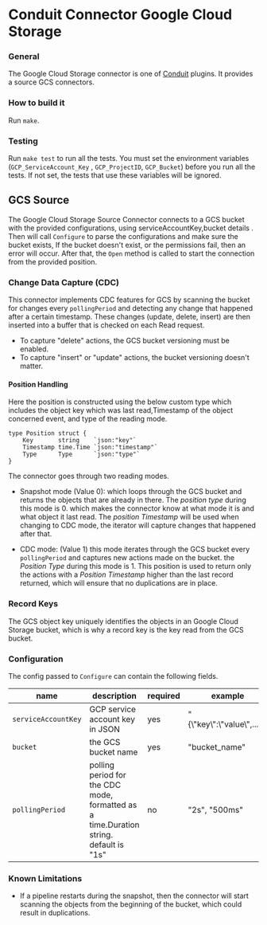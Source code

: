 # Conduit Connector Google Cloud Storage

### General
The Google Cloud Storage connector is one of [Conduit](https://github.com/ConduitIO/conduit) plugins. It provides a source GCS connectors.

### How to build it
Run `make`.

### Testing

Run `make test` to run all the tests. You must set the environment variables (`GCP_ServiceAccount_Key`
, `GCP_ProjectID`, `GCP_Bucket`)
before you run all the tests. If not set, the tests that use these variables will be ignored.

## GCS Source

The Google Cloud Storage Source Connector connects to a GCS bucket with the provided configurations, using serviceAccountKey,bucket details . Then will call `Configure` to parse the
configurations and make sure the bucket exists, If the bucket doesn't exist, or the permissions fail, then an error will
occur. After that, the
`Open` method is called to start the connection from the provided position.


### Change Data Capture (CDC)

This connector implements CDC features for GCS by scanning the bucket for changes every
`pollingPeriod` and detecting any change that happened after a certain timestamp. These changes (update, delete, insert)
are then inserted into a buffer that is checked on each Read request.

* To capture "delete" actions, the GCS bucket versioning must be enabled.
* To capture "insert" or "update" actions, the bucket versioning doesn't matter.


#### Position Handling

Here the position is constructed using the below custom type which includes the object key which was last read,Timestamp of the object concerned event, and type of the reading mode.

```
type Position struct {
	Key       string    `json:"key"`
	Timestamp time.Time `json:"timestamp"`
	Type      Type      `json:"type"`
}
```

The connector goes through two reading modes.

* Snapshot mode (Value 0): which loops through the GCS bucket and returns the objects that are already in there. The _position type_ during this mode is 0. which makes the connector know at what mode it is and what object it last
  read. The _position Timestamp_ will be used when changing to CDC mode, the iterator will capture changes that
  happened after that.

* CDC mode: (Value 1) this mode iterates through the GCS bucket every `pollingPeriod` and captures new actions made on the bucket.
  the _Position Type_ during this mode is 1. This position is used to return only the
  actions with a _Position Timestamp_ higher than the last record returned, which will ensure that no duplications are in
  place.


### Record Keys

The GCS object key uniquely identifies the objects in an Google Cloud Storage bucket, which is why a record key is the key read from
the GCS bucket.


### Configuration

The config passed to `Configure` can contain the following fields.

| name                  | description                                                                            | required  | example             |
|-----------------------|----------------------------------------------------------------------------------------|-----------|---------------------|
| `serviceAccountKey` | GCP service account key in JSON                                              | yes       | "{\\"key\\":\\"value\\",....}" |
| `bucket`          | the GCS bucket name                                                                 | yes       | "bucket_name"       |
| `pollingPeriod`       | polling period for the CDC mode, formatted as a time.Duration string. default is "1s"  | no        | "2s", "500ms"       |



### Known Limitations

* If a pipeline restarts during the snapshot, then the connector will start scanning the objects from the beginning of
  the bucket, which could result in duplications.
